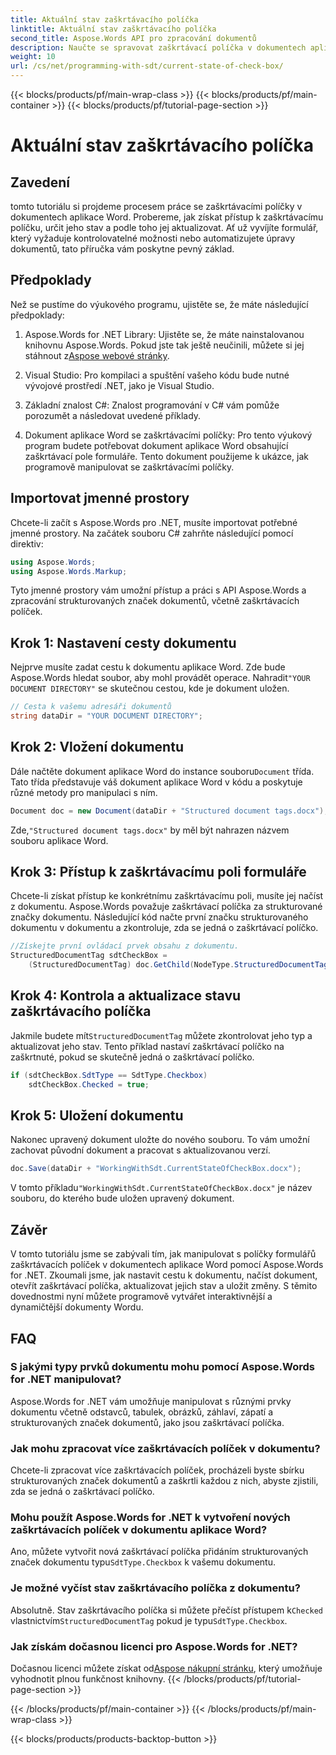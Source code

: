 ```yaml
---
title: Aktuální stav zaškrtávacího políčka
linktitle: Aktuální stav zaškrtávacího políčka
second_title: Aspose.Words API pro zpracování dokumentů
description: Naučte se spravovat zaškrtávací políčka v dokumentech aplikace Word pomocí Aspose.Words for .NET. Tato příručka popisuje programové nastavení, aktualizaci a ukládání zaškrtávacích políček.
weight: 10
url: /cs/net/programming-with-sdt/current-state-of-check-box/
---
```


{{< blocks/products/pf/main-wrap-class >}}
{{< blocks/products/pf/main-container >}}
{{< blocks/products/pf/tutorial-page-section >}}

# Aktuální stav zaškrtávacího políčka

## Zavedení

tomto tutoriálu si projdeme procesem práce se zaškrtávacími políčky v dokumentech aplikace Word. Probereme, jak získat přístup k zaškrtávacímu políčku, určit jeho stav a podle toho jej aktualizovat. Ať už vyvíjíte formulář, který vyžaduje kontrolovatelné možnosti nebo automatizujete úpravy dokumentů, tato příručka vám poskytne pevný základ.

## Předpoklady

Než se pustíme do výukového programu, ujistěte se, že máte následující předpoklady:

1.  Aspose.Words for .NET Library: Ujistěte se, že máte nainstalovanou knihovnu Aspose.Words. Pokud jste tak ještě neučinili, můžete si jej stáhnout z[Aspose webové stránky](https://releases.aspose.com/words/net/).

2. Visual Studio: Pro kompilaci a spuštění vašeho kódu bude nutné vývojové prostředí .NET, jako je Visual Studio.

3. Základní znalost C#: Znalost programování v C# vám pomůže porozumět a následovat uvedené příklady.

4. Dokument aplikace Word se zaškrtávacími políčky: Pro tento výukový program budete potřebovat dokument aplikace Word obsahující zaškrtávací pole formuláře. Tento dokument použijeme k ukázce, jak programově manipulovat se zaškrtávacími políčky.

## Importovat jmenné prostory

Chcete-li začít s Aspose.Words pro .NET, musíte importovat potřebné jmenné prostory. Na začátek souboru C# zahrňte následující pomocí direktiv:

```csharp
using Aspose.Words;
using Aspose.Words.Markup;
```

Tyto jmenné prostory vám umožní přístup a práci s API Aspose.Words a zpracování strukturovaných značek dokumentů, včetně zaškrtávacích políček.

## Krok 1: Nastavení cesty dokumentu

 Nejprve musíte zadat cestu k dokumentu aplikace Word. Zde bude Aspose.Words hledat soubor, aby mohl provádět operace. Nahradit`"YOUR DOCUMENT DIRECTORY"` se skutečnou cestou, kde je dokument uložen.

```csharp
// Cesta k vašemu adresáři dokumentů
string dataDir = "YOUR DOCUMENT DIRECTORY";
```

## Krok 2: Vložení dokumentu

 Dále načtěte dokument aplikace Word do instance souboru`Document` třída. Tato třída představuje váš dokument aplikace Word v kódu a poskytuje různé metody pro manipulaci s ním.

```csharp
Document doc = new Document(dataDir + "Structured document tags.docx");
```

 Zde,`"Structured document tags.docx"` by měl být nahrazen názvem souboru aplikace Word.

## Krok 3: Přístup k zaškrtávacímu poli formuláře

Chcete-li získat přístup ke konkrétnímu zaškrtávacímu poli, musíte jej načíst z dokumentu. Aspose.Words považuje zaškrtávací políčka za strukturované značky dokumentu. Následující kód načte první značku strukturovaného dokumentu v dokumentu a zkontroluje, zda se jedná o zaškrtávací políčko.

```csharp
//Získejte první ovládací prvek obsahu z dokumentu.
StructuredDocumentTag sdtCheckBox =
    (StructuredDocumentTag) doc.GetChild(NodeType.StructuredDocumentTag, 0, true);
```

## Krok 4: Kontrola a aktualizace stavu zaškrtávacího políčka

 Jakmile budete mít`StructuredDocumentTag` můžete zkontrolovat jeho typ a aktualizovat jeho stav. Tento příklad nastaví zaškrtávací políčko na zaškrtnuté, pokud se skutečně jedná o zaškrtávací políčko.

```csharp
if (sdtCheckBox.SdtType == SdtType.Checkbox)
    sdtCheckBox.Checked = true;
```

## Krok 5: Uložení dokumentu

Nakonec upravený dokument uložte do nového souboru. To vám umožní zachovat původní dokument a pracovat s aktualizovanou verzí.

```csharp
doc.Save(dataDir + "WorkingWithSdt.CurrentStateOfCheckBox.docx");
```

 V tomto příkladu`"WorkingWithSdt.CurrentStateOfCheckBox.docx"` je název souboru, do kterého bude uložen upravený dokument.

## Závěr

V tomto tutoriálu jsme se zabývali tím, jak manipulovat s políčky formulářů zaškrtávacích políček v dokumentech aplikace Word pomocí Aspose.Words for .NET. Zkoumali jsme, jak nastavit cestu k dokumentu, načíst dokument, otevřít zaškrtávací políčka, aktualizovat jejich stav a uložit změny. S těmito dovednostmi nyní můžete programově vytvářet interaktivnější a dynamičtější dokumenty Wordu.

## FAQ

### S jakými typy prvků dokumentu mohu pomocí Aspose.Words for .NET manipulovat?
Aspose.Words for .NET vám umožňuje manipulovat s různými prvky dokumentu včetně odstavců, tabulek, obrázků, záhlaví, zápatí a strukturovaných značek dokumentů, jako jsou zaškrtávací políčka.

### Jak mohu zpracovat více zaškrtávacích políček v dokumentu?
Chcete-li zpracovat více zaškrtávacích políček, procházeli byste sbírku strukturovaných značek dokumentů a zaškrtli každou z nich, abyste zjistili, zda se jedná o zaškrtávací políčko.

### Mohu použít Aspose.Words for .NET k vytvoření nových zaškrtávacích políček v dokumentu aplikace Word?
 Ano, můžete vytvořit nová zaškrtávací políčka přidáním strukturovaných značek dokumentu typu`SdtType.Checkbox` k vašemu dokumentu.

### Je možné vyčíst stav zaškrtávacího políčka z dokumentu?
 Absolutně. Stav zaškrtávacího políčka si můžete přečíst přístupem k`Checked` vlastnictvím`StructuredDocumentTag` pokud je typu`SdtType.Checkbox`.

### Jak získám dočasnou licenci pro Aspose.Words for .NET?
 Dočasnou licenci můžete získat od[Aspose nákupní stránku](https://purchase.aspose.com/temporary-license/), který umožňuje vyhodnotit plnou funkčnost knihovny.
{{< /blocks/products/pf/tutorial-page-section >}}

{{< /blocks/products/pf/main-container >}}
{{< /blocks/products/pf/main-wrap-class >}}

{{< blocks/products/products-backtop-button >}}
